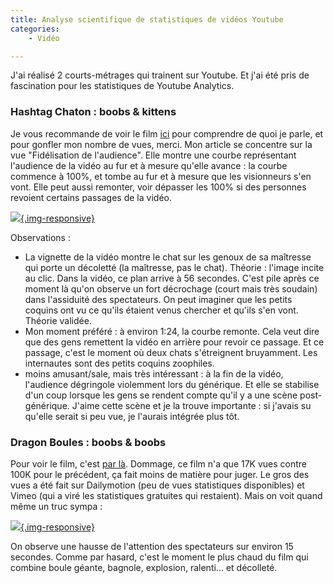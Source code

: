 ```yaml
---
title: Analyse scientifique de statistiques de vidéos Youtube
categories:
    - Vidéo

---
```


J'ai réalisé 2 courts-métrages qui trainent sur Youtube. Et j'ai été pris de fascination pour les statistiques de Youtube Analytics.

### Hashtag Chaton : boobs & kittens

Je vous recommande de voir le film [ici](https://www.youtube.com/watch?v=76hrIcBuK18) pour comprendre de quoi je parle, et pour gonfler mon nombre de vues, merci. Mon article se concentre sur la vue "Fidélisation de l'audience". Elle montre une courbe représentant l'audience de la vidéo au fur et à mesure qu'elle avance : la courbe commence à 100%, et tombe au fur et à mesure que les visionneurs s'en vont. Elle peut aussi remonter, voir dépasser les 100% si des personnes revoient certains passages de la vidéo.

[![](/images/hc_stats.jpg){.img-responsive}](/images/hc_stats.jpg)

Observations :

* La vignette de la vidéo montre le chat sur les genoux de sa maîtresse qui porte un décoletté (la maîtresse, pas le chat). Théorie : l'image incite au clic. Dans la vidéo, ce plan arrive à 56 secondes. C'est pile après ce moment là qu'on observe un fort décrochage (court mais très soudain) dans l'assiduité des spectateurs. On peut imaginer que les petits coquins ont vu ce qu'ils étaient venus chercher et qu'ils s'en vont. Théorie validée.
* Mon moment préféré : à environ 1:24, la courbe remonte. Cela veut dire que des gens remettent la vidéo en arrière pour revoir ce passage. Et ce passage, c'est le moment où deux chats s'étreignent bruyamment. Les internautes sont des petits coquins zoophiles.
* moins amusant/sale, mais très intéressant : à la fin de la vidéo, l'audience dégringole violemment lors du générique. Et elle se stabilise d'un coup lorsque les gens se rendent compte qu'il y a une scène post-générique. J'aime cette scène et je la trouve importante : si j'avais su qu'elle serait si peu vue, je l'aurais intégrée plus tôt.

### Dragon Boules : boobs & boobs

Pour voir le film, c'est [par là](https://www.youtube.com/watch?v=rSgwsEeqEIU). Dommage, ce film n'a que 17K vues contre 100K pour le précédent, ça fait moins de matière pour juger. Le gros des vues a été fait sur Dailymotion (peu de vues statistiques disponibles) et Vimeo (qui a viré les statistiques gratuites qui restaient). Mais on voit quand même un truc sympa :

[![](/images/db_stats.jpg){.img-responsive}](/images/db_stats.jpg)

On observe une hausse de l'attention des spectateurs sur environ 15 secondes. Comme par hasard, c'est le moment le plus chaud du film qui combine boule géante, bagnole, explosion, ralenti... et décolleté.
